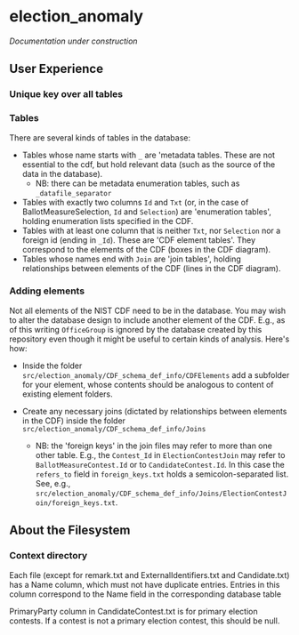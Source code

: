 # election_anomaly
_Documentation under construction_

## User Experience




### Unique key over all tables

### Tables
There are several kinds of tables in the database:
* Tables whose name starts with `_` are 'metadata tables. These are not essential to the cdf, but hold relevant data (such as the source of the data in the database). 
  * NB: there can be metadata enumeration tables, such as `_datafile_separator`
* Tables with exactly two columns `Id` and `Txt` (or, in the case of BallotMeasureSelection, `Id` and `Selection`) are 'enumeration tables', holding enumeration lists specified in the CDF.
* Tables with at least one column that is neither `Txt`, nor `Selection` nor a foreign id (ending in `_Id`). These are 'CDF element tables'. They correspond to the elements of the CDF (boxes in the CDF diagram).
* Tables whose names end with `Join` are 'join tables', holding relationships between elements of the CDF (lines in the CDF diagram). 

### Adding elements
Not all elements of the NIST CDF need to be in the database. You may wish to alter the database design to include another element of the CDF. E.g., as of this writing `OfficeGroup` is ignored by the database created by this repository even though it might be useful to certain kinds of analysis. Here's how:
* Inside the folder `src/election_anomaly/CDF_schema_def_info/CDFElements` add a subfolder for your element, whose contents should be analogous to content of existing element folders.

* Create any necessary joins (dictated by relationships between elements in the CDF) inside the folder `src/election_anomaly/CDF_schema_def_info/Joins`
  * NB: the 'foreign keys' in the join files may refer to more than one other table. E.g., the `Contest_Id` in `ElectionContestJoin` may refer to `BallotMeasureContest.Id` or to `CandidateContest.Id`. In this case the `refers_to` field in `foreign_keys.txt` holds a semicolon-separated list. See, e.g., `src/election_anomaly/CDF_schema_def_info/Joins/ElectionContestJoin/foreign_keys.txt`.

[//]: # "TODO give more detail?"

## About the Filesystem

### Context directory
Each file (except for remark.txt and ExternalIdentifiers.txt and Candidate.txt) has a Name column, which must not have duplicate entries. Entries in this column correspond to the Name field in the corresponding database table

PrimaryParty column in CandidateContest.txt is for primary election contests. If a contest is not a primary election contest, this should be null. 

[//]: # "TODO per CDF, there should be a CandidateContestOfficeJoin table"
